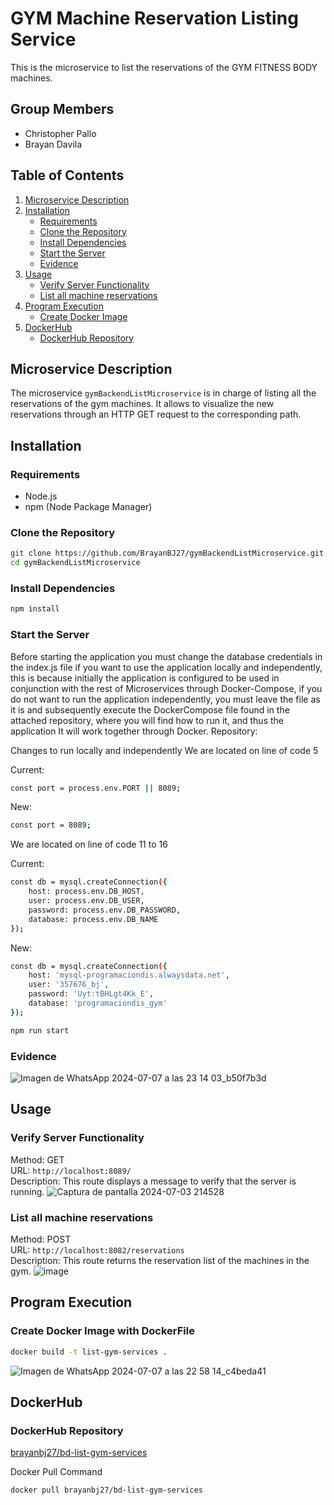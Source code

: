 # GYM Machine Reservation Listing Service 

This is the microservice to list the reservations of the GYM FITNESS BODY machines.

## Group Members

- Christopher Pallo
- Brayan Davila

## Table of Contents

1. [Microservice Description](#microservice-description)
2. [Installation](#installation)
   - [Requirements](#requirements)
   - [Clone the Repository](#clone-the-repository)
   - [Install Dependencies](#install-dependencies)
   - [Start the Server](#start-the-server)
   - [Evidence](#evidence-create)
3. [Usage](#usage)
   - [Verify Server Functionality](#verify-server-functionality)
   - [List all machine reservations](#list-all-machine-reservations)
4. [Program Execution](#program-execution)
   - [Create Docker Image](#create-docker-image)
5. [DockerHub](#dockerhub)
   - [DockerHub Repository](#dockerhub-repository)


## Microservice Description

The microservice `gymBackendListMicroservice` is in charge of listing all the reservations of the gym machines. It allows to visualize the new reservations through an HTTP GET request to the corresponding path.

## Installation

### Requirements

- Node.js
- npm (Node Package Manager)

### Clone the Repository

```sh
git clone https://github.com/BrayanBJ27/gymBackendListMicroservice.git
cd gymBackendListMicroservice
```

### Install Dependencies
```sh
npm install
```

### Start the Server
Before starting the application you must change the database credentials in the index.js file if you want to use the application locally and independently, this is because initially the application is configured to be used in conjunction with the rest of Microservices through Docker-Compose, if you do not want to run the application independently, you must leave the file as it is and subsequently execute the DockerCompose file found in the attached repository, where you will find how to run it, and thus the application It will work together through Docker.
Repository:

Changes to run locally and independently
We are located on line of code 5

Current:
```sh
const port = process.env.PORT || 8089;
```
New:
```sh
const port = 8089;
```

We are located on line of code 11 to 16

Current:
```sh
const db = mysql.createConnection({
    host: process.env.DB_HOST,
    user: process.env.DB_USER,
    password: process.env.DB_PASSWORD,
    database: process.env.DB_NAME
});
```
New:
```sh
const db = mysql.createConnection({
    host: 'mysql-programaciondis.alwaysdata.net',
    user: '357676_bj',
    password: 'Uyt:tBHLgt4Kk_E',
    database: 'programaciondis_gym'
});
```

```sh
npm run start
```

### Evidence
![Imagen de WhatsApp 2024-07-07 a las 23 14 03_b50f7b3d](https://github.com/BrayanBJ27/gymBackendListMicroservice/assets/87538474/ae40dc26-1e27-483c-84da-9adec0143af7)

## Usage

### Verify Server Functionality

Method: GET  
URL: `http://localhost:8089/`  
Description: This route displays a message to verify that the server is running.
![Captura de pantalla 2024-07-03 214528](https://github.com/BrayanBJ27/gymBackendListMicroservice/assets/87538474/a2f03d50-684d-40ee-805d-b401cfa48d16)


### List all machine reservations

Method: POST  
URL: `http://localhost:8082/reservations`  
Description: This route returns the reservation list of the machines in the gym.
![image](https://github.com/BrayanBJ27/gymBackendListMicroservice/assets/87538474/5222af41-8674-4308-b20e-44e354ea5549)


## Program Execution
### Create Docker Image with DockerFile

```sh
docker build -t list-gym-services .
```
![Imagen de WhatsApp 2024-07-07 a las 22 58 14_c4beda41](https://github.com/BrayanBJ27/gymBackendListMicroservice/assets/87538474/051dba85-7a0a-4cdc-b51a-ea14ed724dd1)

## DockerHub
### DockerHub Repository

[brayanbj27/bd-list-gym-services](https://hub.docker.com/r/brayanbj27/bd-list-gym-services)

Docker Pull Command
```sh
docker pull brayanbj27/bd-list-gym-services
```
